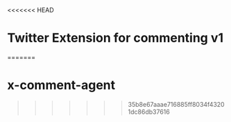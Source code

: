 <<<<<<< HEAD
# Twitter Extension for commenting v1
=======
# x-comment-agent
>>>>>>> 35b8e67aaae716885ff8034f43201dc86db37616
